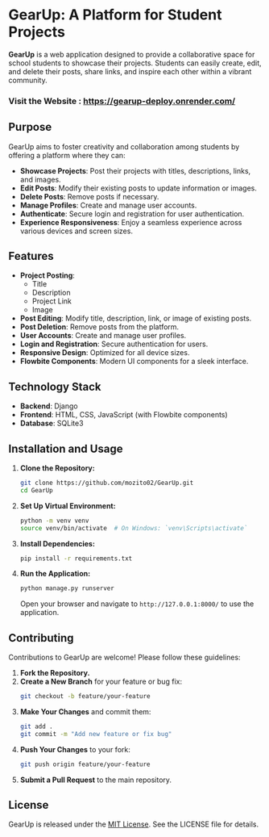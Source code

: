
# GearUp: A Platform for Student Projects

**GearUp** is a web application designed to provide a collaborative space for school students to showcase their projects. Students can easily create, edit, and delete their posts, share links, and inspire each other within a vibrant community.

### Visit the Website :  https://gearup-deploy.onrender.com/

## Purpose

GearUp aims to foster creativity and collaboration among students by offering a platform where they can:

- **Showcase Projects**: Post their projects with titles, descriptions, links, and images.
- **Edit Posts**: Modify their existing posts to update information or images.
- **Delete Posts**: Remove posts if necessary.
- **Manage Profiles**: Create and manage user accounts.
- **Authenticate**: Secure login and registration for user authentication.
- **Experience Responsiveness**: Enjoy a seamless experience across various devices and screen sizes.

## Features

- **Project Posting**: 
  - Title
  - Description
  - Project Link
  - Image
- **Post Editing**: Modify title, description, link, or image of existing posts.
- **Post Deletion**: Remove posts from the platform.
- **User Accounts**: Create and manage user profiles.
- **Login and Registration**: Secure authentication for users.
- **Responsive Design**: Optimized for all device sizes.
- **Flowbite Components**: Modern UI components for a sleek interface.

## Technology Stack

- **Backend**: Django
- **Frontend**: HTML, CSS, JavaScript (with Flowbite components)
- **Database**: SQLite3

## Installation and Usage

1. **Clone the Repository:**

   ```bash
   git clone https://github.com/mozito02/GearUp.git
   cd GearUp
   ```

2. **Set Up Virtual Environment:**

   ```bash
   python -m venv venv
   source venv/bin/activate  # On Windows: `venv\Scripts\activate`
   ```

3. **Install Dependencies:**

   ```bash
   pip install -r requirements.txt
   ```


5. **Run the Application:**

   ```bash
   python manage.py runserver
   ```

   Open your browser and navigate to `http://127.0.0.1:8000/` to use the application.

## Contributing

Contributions to GearUp are welcome! Please follow these guidelines:

1. **Fork the Repository.**
2. **Create a New Branch** for your feature or bug fix:
   ```bash
   git checkout -b feature/your-feature
   ```
3. **Make Your Changes** and commit them:
   ```bash
   git add .
   git commit -m "Add new feature or fix bug"
   ```
4. **Push Your Changes** to your fork:
   ```bash
   git push origin feature/your-feature
   ```
5. **Submit a Pull Request** to the main repository.

## License

GearUp is released under the [MIT License](LICENSE). See the LICENSE file for details.

